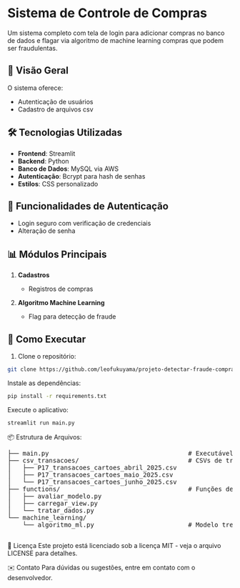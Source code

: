 # Sistema de Controle de Compras

Um sistema completo com tela de login para adicionar compras no banco de dados e flagar via algoritmo de machine learning compras que podem ser fraudulentas.

## 📌 Visão Geral

O sistema oferece:
- Autenticação de usuários
- Cadastro de arquivos csv

## 🛠️ Tecnologias Utilizadas

- **Frontend**: Streamlit
- **Backend**: Python
- **Banco de Dados**: MySQL via AWS
- **Autenticação**: Bcrypt para hash de senhas
- **Estilos**: CSS personalizado

## 🔐 Funcionalidades de Autenticação

- Login seguro com verificação de credenciais
- Alteração de senha

## 📊 Módulos Principais

1. **Cadastros**
   - Registros de compras

2. **Algoritmo Machine Learning**
   - Flag para detecção de fraude

## 🚀 Como Executar

1. Clone o repositório:
```bash
git clone https://github.com/leofukuyama/projeto-detectar-fraude-compras
```
Instale as dependências:

```bash
pip install -r requirements.txt
```
Execute o aplicativo:

```bash
streamlit run main.py
```

📦 Estrutura de Arquivos:
<pre>
├── main.py                                     # Executável 
├── csv_transacoes/                             # CSVs de treino
│   ├── P17_transacoes_cartoes_abril_2025.csv   
│   ├── P17_transacoes_cartoes_maio_2025.csv  
│   └── P17_transacoes_cartoes_junho_2025.csv
├── functions/                                  # Funções de auxílio
│   ├── avaliar_modelo.py  
│   ├── carregar_view.py
│   └── tratar_dados.py      
└── machine_learning/
    └── algoritmo_ml.py                         # Modelo treinado
             
</pre>

📝 Licença
Este projeto está licenciado sob a licença MIT - veja o arquivo LICENSE para detalhes.

✉️ Contato
Para dúvidas ou sugestões, entre em contato com o desenvolvedor.